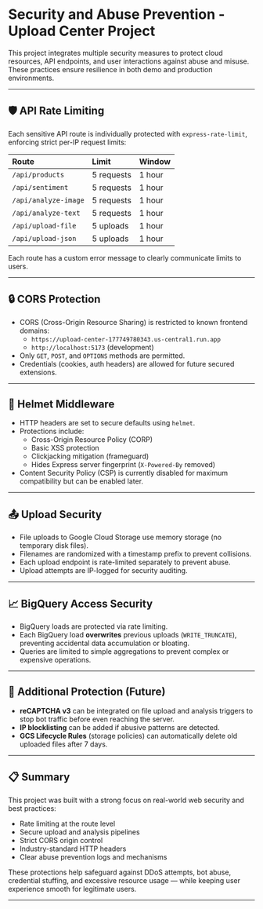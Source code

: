 # Security and Abuse Prevention - Upload Center Project

This project integrates multiple security measures to protect cloud resources, API endpoints, and user interactions against abuse and misuse. These practices ensure resilience in both demo and production environments.

---

## 🛡️ API Rate Limiting

Each sensitive API route is individually protected with `express-rate-limit`, enforcing strict per-IP request limits:

| Route | Limit | Window |
|:------|:------|:-------|
| `/api/products` | 5 requests | 1 hour |
| `/api/sentiment` | 5 requests | 1 hour |
| `/api/analyze-image` | 5 requests | 1 hour |
| `/api/analyze-text` | 5 requests | 1 hour |
| `/api/upload-file` | 5 uploads | 1 hour |
| `/api/upload-json` | 5 uploads | 1 hour |

Each route has a custom error message to clearly communicate limits to users.

---

## 🔒 CORS Protection

- CORS (Cross-Origin Resource Sharing) is restricted to known frontend domains:
  - `https://upload-center-177749780343.us-central1.run.app`
  - `http://localhost:5173` (development)
- Only `GET`, `POST`, and `OPTIONS` methods are permitted.
- Credentials (cookies, auth headers) are allowed for future secured extensions.

---

## 🔐 Helmet Middleware

- HTTP headers are set to secure defaults using `helmet`.
- Protections include:
  - Cross-Origin Resource Policy (CORP)
  - Basic XSS protection
  - Clickjacking mitigation (frameguard)
  - Hides Express server fingerprint (`X-Powered-By` removed)
- Content Security Policy (CSP) is currently disabled for maximum compatibility but can be enabled later.

---

## 📤 Upload Security

- File uploads to Google Cloud Storage use memory storage (no temporary disk files).
- Filenames are randomized with a timestamp prefix to prevent collisions.
- Each upload endpoint is rate-limited separately to prevent abuse.
- Upload attempts are IP-logged for security auditing.

---

## 📈 BigQuery Access Security

- BigQuery loads are protected via rate limiting.
- Each BigQuery load **overwrites** previous uploads (`WRITE_TRUNCATE`), preventing accidental data accumulation or bloating.
- Queries are limited to simple aggregations to prevent complex or expensive operations.

---

## 🧠 Additional Protection (Future)

- **reCAPTCHA v3** can be integrated on file upload and analysis triggers to stop bot traffic before even reaching the server.
- **IP blocklisting** can be added if abusive patterns are detected.
- **GCS Lifecycle Rules** (storage policies) can automatically delete old uploaded files after 7 days.

---

## 📋 Summary

This project was built with a strong focus on real-world web security and best practices:

- Rate limiting at the route level
- Secure upload and analysis pipelines
- Strict CORS origin control
- Industry-standard HTTP headers
- Clear abuse prevention logs and mechanisms

These protections help safeguard against DDoS attempts, bot abuse, credential stuffing, and excessive resource usage — while keeping user experience smooth for legitimate users.

---

